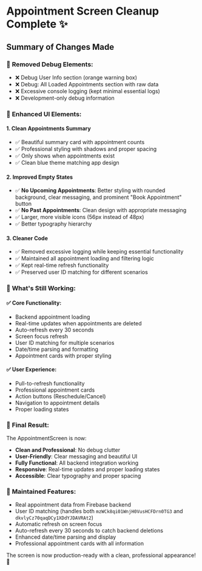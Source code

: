 # Appointment Screen Cleanup Complete ✨

## Summary of Changes Made

### 🧹 **Removed Debug Elements:**
- ❌ Debug User Info section (orange warning box)
- ❌ Debug: All Loaded Appointments section with raw data
- ❌ Excessive console logging (kept minimal essential logs)
- ❌ Development-only debug information

### 🎨 **Enhanced UI Elements:**

#### 1. **Clean Appointments Summary**
- ✅ Beautiful summary card with appointment counts
- ✅ Professional styling with shadows and proper spacing
- ✅ Only shows when appointments exist
- ✅ Clean blue theme matching app design

#### 2. **Improved Empty States**
- ✅ **No Upcoming Appointments**: Better styling with rounded background, clear messaging, and prominent "Book Appointment" button
- ✅ **No Past Appointments**: Clean design with appropriate messaging
- ✅ Larger, more visible icons (56px instead of 48px)
- ✅ Better typography hierarchy

#### 3. **Cleaner Code**
- ✅ Removed excessive logging while keeping essential functionality
- ✅ Maintained all appointment loading and filtering logic
- ✅ Kept real-time refresh functionality
- ✅ Preserved user ID matching for different scenarios

### 🚀 **What's Still Working:**

#### ✅ **Core Functionality:**
- Backend appointment loading
- Real-time updates when appointments are deleted
- Auto-refresh every 30 seconds
- Screen focus refresh
- User ID matching for multiple scenarios
- Date/time parsing and formatting
- Appointment cards with proper styling

#### ✅ **User Experience:**
- Pull-to-refresh functionality
- Professional appointment cards
- Action buttons (Reschedule/Cancel)
- Navigation to appointment details
- Proper loading states

### 📱 **Final Result:**
The AppointmentScreen is now:
- **Clean and Professional**: No debug clutter
- **User-Friendly**: Clear messaging and beautiful UI
- **Fully Functional**: All backend integration working
- **Responsive**: Real-time updates and proper loading states
- **Accessible**: Clear typography and proper spacing

### 🔄 **Maintained Features:**
- Real appointment data from Firebase backend
- User ID matching (handles both `mzWCk8qi01WnjH0VusHCFDrn0TG3` and `dkvlyCz70qaqDCy1XDdYJDAVRAt2`)
- Automatic refresh on screen focus
- Auto-refresh every 30 seconds to catch backend deletions
- Enhanced date/time parsing and display
- Professional appointment cards with all information

The screen is now production-ready with a clean, professional appearance! 🎉